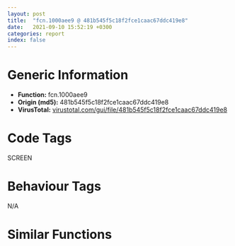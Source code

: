 ```yaml
---
layout: post
title:  "fcn.1000aee9 @ 481b545f5c18f2fce1caac67ddc419e8"
date:   2021-09-10 15:52:19 +0300
categories: report
index: false
---
```


# Generic Information
- **Function:** fcn.1000aee9
- **Origin (md5):** 481b545f5c18f2fce1caac67ddc419e8
- **VirusTotal:** [virustotal.com/gui/file/481b545f5c18f2fce1caac67ddc419e8][virustotal_ref]

# Code Tags
<span class="tag" id="SCREEN">SCREEN</span>


# Behaviour Tags
<span class="bhv-tag" id="na">N/A</span>

# Similar Functions
<script type="text/javascript" src="https://www.gstatic.com/charts/loader.js"></script>
<script type="text/javascript">

    google.charts.load('current', {'packages':['corechart']});
    google.charts.setOnLoadCallback(drawChart);

    function drawChart() {
    var data = new google.visualization.DataTable();
        data.addColumn('number', 'X');
        data.addColumn('number', 'Y');
        data.addColumn({type: 'string', role: 'tooltip', 'p': {'html': true}});
        data.addColumn({'type': 'string', 'role': 'style'});
        
        data.addRows([
    [-29.101537704467773, -5.970268249511719, '<b><a href="/report/fcn.1000aee9@481b545f5c18f2fce1caac67ddc419e8">fcn.1000aee9</a><br>@481b545f5c18f2fce1caac67ddc419e8</b><br>push ebp<br>mov ebp, esp<br>sub esp, 0x10<br>push esi<br>push edi<br>lea eax, [ebp+0xc]<br>push eax<br>push dword[ebp+8]<br>call dword[sym.imp.USER32.dll_ClientToScreen]<br>mov edi, dword[sym.imp.USER32.dll_GetWindow]<br>push 5<br>push dword[ebp+8]<br>jmp 0x1000af49<br>push esi<br>call dword[sym.imp.USER32.dll_GetDlgCtrlID]<br>test ax, ax<br>je 0x1000af46<br>push 0xfffffffffffffff0<br>push esi<br>call dword[sym.imp.USER32.dll_GetWindowLongW]<br>test eax, 0x10000000<br>je 0x1000af46<br>lea eax, [ebp-0x10]<br>push eax<br>push esi<br>call dword[sym.imp.USER32.dll_GetWindowRect]<br>push dword[ebp+0x10]<br>lea eax, [ebp-0x10]<br>push dword[ebp+0xc]<br>push eax<br>call dword[sym.imp.USER32.dll_PtInRect]<br>test eax, eax<br>jne 0x1000af57<br>push 2<br>push esi<br>call edi<br>mov esi, eax<br>test esi, esi<br>jne 0x1000af0b<br>pop edi<br>pop esi<br>leave <br>ret 0xc<br>mov eax, esi<br>jmp 0x1000af51<br><eoc> ', 'point { fill-color: #e0440e; }'],
[11.310806274414062, 39.74436950683594, '<b><a href="/report/fcn.00563f05@c60344b51fa39a329b92557d24ff7670">fcn.00563f05</a><br>@c60344b51fa39a329b92557d24ff7670</b><br>mov edi, edi<br>push ebp<br>mov ebp, esp<br>sub esp, 0x10<br>push esi<br>push edi<br>lea eax, [ebp+0xc]<br>push eax<br>push dword[ebp+8]<br>call dword[sym.imp.USER32.dll_ClientToScreen]<br>mov edi, dword[sym.imp.USER32.dll_GetWindow]<br>push 5<br>push dword[ebp+8]<br>jmp 0x563f69<br>push esi<br>call dword[sym.imp.USER32.dll_GetDlgCtrlID]<br>cmp eax, 0xffff<br>je 0x563f66<br>push 0xfffffffffffffff0<br>push esi<br>call dword[sym.imp.USER32.dll_GetWindowLongW]<br>test eax, 0x10000000<br>je 0x563f66<br>lea eax, [ebp-0x10]<br>push eax<br>push esi<br>call dword[sym.imp.USER32.dll_GetWindowRect]<br>push dword[ebp+0x10]<br>lea eax, [ebp-0x10]<br>push dword[ebp+0xc]<br>push eax<br>call dword[sym.imp.USER32.dll_PtInRect]<br>test eax, eax<br>jne 0x563f77<br>push 2<br>push esi<br>call edi<br>mov esi, eax<br>test esi, esi<br>jne 0x563f29<br>pop edi<br>pop esi<br>leave <br>ret 0xc<br>mov eax, esi<br>jmp 0x563f71<br><eoc> ', 'null'],
[-22.091779708862305, 28.5539608001709, '<b><a href="/report/fcn.0041fff1@59aef7c08025d70f84c85db2092fc99e">fcn.0041fff1</a><br>@59aef7c08025d70f84c85db2092fc99e</b><br>push ebp<br>mov ebp, esp<br>sub esp, 0x10<br>push esi<br>push edi<br>lea eax, [ebp+0xc]<br>push eax<br>push dword[ebp+8]<br>call dword[sym.imp.USER32.dll_ClientToScreen]<br>mov edi, dword[sym.imp.USER32.dll_GetWindow]<br>push 5<br>push dword[ebp+8]<br>jmp 0x420051<br>push esi<br>call dword[sym.imp.USER32.dll_GetDlgCtrlID]<br>test ax, ax<br>je 0x42004e<br>push 0xfffffffffffffff0<br>push esi<br>call dword[sym.imp.USER32.dll_GetWindowLongA]<br>test eax, 0x10000000<br>je 0x42004e<br>lea eax, [ebp-0x10]<br>push eax<br>push esi<br>call dword[sym.imp.USER32.dll_GetWindowRect]<br>push dword[ebp+0x10]<br>lea eax, [ebp-0x10]<br>push dword[ebp+0xc]<br>push eax<br>call dword[sym.imp.USER32.dll_PtInRect]<br>test eax, eax<br>jne 0x42005f<br>push 2<br>push esi<br>call edi<br>mov esi, eax<br>test esi, esi<br>jne 0x420013<br>pop edi<br>pop esi<br>leave <br>ret 0xc<br>mov eax, esi<br>jmp 0x420059<br><eoc> ', 'null'],
[4.303664684295654, 5.223961353302002, '<b><a href="/report/fcn.0040d6bc@a2475448bf4050c1583e1970984a4d00">fcn.0040d6bc</a><br>@a2475448bf4050c1583e1970984a4d00</b><br>push ebp<br>mov ebp, esp<br>sub esp, 0x10<br>push esi<br>lea eax, [ebp+0xc]<br>push edi<br>push eax<br>push dword[ebp+8]<br>call dword[sym.imp.USER32.dll_ClientToScreen]<br>mov edi, dword[sym.imp.USER32.dll_GetWindow]<br>push 5<br>push dword[ebp+8]<br>call edi<br>mov esi, eax<br>test esi, esi<br>je 0x40d729<br>push esi<br>call dword[sym.imp.USER32.dll_GetDlgCtrlID]<br>cmp ax, 0xffff<br>je 0x40d720<br>push 0xfffffffffffffff0<br>push esi<br>call dword[sym.imp.USER32.dll_GetWindowLongA]<br>test eax, 0x10000000<br>je 0x40d720<br>lea eax, [ebp-0x10]<br>push eax<br>push esi<br>call dword[sym.imp.USER32.dll_GetWindowRect]<br>push dword[ebp+0x10]<br>lea eax, [ebp-0x10]<br>push dword[ebp+0xc]<br>push eax<br>call dword[sym.imp.USER32.dll_PtInRect]<br>test eax, eax<br>jne 0x40d725<br>push 2<br>push esi<br>jmp 0x40d6dc<br>mov eax, esi<br>jmp 0x40d72b<br>xor eax, eax<br>pop edi<br>pop esi<br>leave <br>ret 0xc<br><eoc> ', 'null'],
[-48.48255157470703, 51.883296966552734, '<b><a href="/report/fcn.0040ba90@d4e56c7d970c209a3a2b3c4b4cc5e586">fcn.0040ba90</a><br>@d4e56c7d970c209a3a2b3c4b4cc5e586</b><br>push ebp<br>mov ebp, esp<br>sub esp, 0x10<br>push esi<br>lea eax, [ebp+0xc]<br>push edi<br>push eax<br>push dword[ebp+8]<br>call dword[sym.imp.USER32.dll_ClientToScreen]<br>mov edi, dword[sym.imp.USER32.dll_GetWindow]<br>push 5<br>push dword[ebp+8]<br>call edi<br>mov esi, eax<br>test esi, esi<br>je 0x40bafd<br>push esi<br>call dword[sym.imp.USER32.dll_GetDlgCtrlID]<br>cmp ax, 0xffff<br>je 0x40baf4<br>push 0xfffffffffffffff0<br>push esi<br>call dword[sym.imp.USER32.dll_GetWindowLongA]<br>test eax, 0x10000000<br>je 0x40baf4<br>lea eax, [ebp-0x10]<br>push eax<br>push esi<br>call dword[sym.imp.USER32.dll_GetWindowRect]<br>push dword[ebp+0x10]<br>lea eax, [ebp-0x10]<br>push dword[ebp+0xc]<br>push eax<br>call dword[sym.imp.USER32.dll_PtInRect]<br>test eax, eax<br>jne 0x40baf9<br>push 2<br>push esi<br>jmp 0x40bab0<br>mov eax, esi<br>jmp 0x40baff<br>xor eax, eax<br>pop edi<br>pop esi<br>leave <br>ret 0xc<br><eoc> ', 'null'],
[-15.08194637298584, 63.07619857788086, '<b><a href="/report/fcn.004bb2ab@3e981d1767f44f5fe2446a49ffe52f4e">fcn.004bb2ab</a><br>@3e981d1767f44f5fe2446a49ffe52f4e</b><br>push ebp<br>mov ebp, esp<br>sub esp, 0x10<br>push esi<br>lea eax, [ebp+0xc]<br>push edi<br>push eax<br>push dword[ebp+8]<br>call dword[sym.imp.USER32.dll_ClientToScreen]<br>mov edi, dword[sym.imp.USER32.dll_GetWindow]<br>push 5<br>push dword[ebp+8]<br>call edi<br>mov esi, eax<br>test esi, esi<br>je 0x4bb318<br>push esi<br>call dword[sym.imp.USER32.dll_GetDlgCtrlID]<br>cmp ax, 0xffff<br>je 0x4bb30f<br>push 0xfffffffffffffff0<br>push esi<br>call dword[sym.imp.USER32.dll_GetWindowLongA]<br>test eax, 0x10000000<br>je 0x4bb30f<br>lea eax, [ebp-0x10]<br>push eax<br>push esi<br>call dword[sym.imp.USER32.dll_GetWindowRect]<br>push dword[ebp+0x10]<br>lea eax, [ebp-0x10]<br>push dword[ebp+0xc]<br>push eax<br>call dword[sym.imp.USER32.dll_PtInRect]<br>test eax, eax<br>jne 0x4bb314<br>push 2<br>push esi<br>jmp 0x4bb2cb<br>mov eax, esi<br>jmp 0x4bb31a<br>xor eax, eax<br>pop edi<br>pop esi<br>leave <br>ret 0xc<br><eoc> ', 'null'],
[-55.492286682128906, 17.35978126525879, '<b><a href="/report/fcn.0042b23d@7b00dd8f2abf54a73bfb09681334ff78">fcn.0042b23d</a><br>@7b00dd8f2abf54a73bfb09681334ff78</b><br>push ebp<br>mov ebp, esp<br>sub esp, 0x10<br>push esi<br>push edi<br>lea eax, [ebp+0xc]<br>push eax<br>push dword[ebp+8]<br>call dword[sym.imp.USER32.dll_ClientToScreen]<br>mov edi, dword[sym.imp.USER32.dll_GetWindow]<br>push 5<br>push dword[ebp+8]<br>jmp 0x42b29d<br>push esi<br>call dword[sym.imp.USER32.dll_GetDlgCtrlID]<br>test ax, ax<br>je 0x42b29a<br>push 0xfffffffffffffff0<br>push esi<br>call dword[sym.imp.USER32.dll_GetWindowLongA]<br>test eax, 0x10000000<br>je 0x42b29a<br>lea eax, [ebp-0x10]<br>push eax<br>push esi<br>call dword[sym.imp.USER32.dll_GetWindowRect]<br>push dword[ebp+0x10]<br>lea eax, [ebp-0x10]<br>push dword[ebp+0xc]<br>push eax<br>call dword[sym.imp.USER32.dll_PtInRect]<br>test eax, eax<br>jne 0x42b2ab<br>push 2<br>push esi<br>call edi<br>mov esi, eax<br>test esi, esi<br>jne 0x42b25f<br>pop edi<br>pop esi<br>leave <br>ret 0xc<br>mov eax, esi<br>jmp 0x42b2a5<br><eoc> ', 'null'],

        ]);

    var options = {
        title: 'Similarity Plot',
        legend: 'none',
        colors: ['#dedbd9', '#e6693e', '#ec8f6e', '#f3b49f', '#f6c7b6'],
        tooltip: {isHtml: true, trigger: 'both'},
        explorer: {
        actions: ["dragToZoom", "rightClickToReset"],
        },
        chartArea: {
        width: '80%',
        height: '80%'
        },
        width: '100%',
        height: '100%'
    };

    var chart = new google.visualization.ScatterChart(document.getElementById('chart_div'));

    chart.draw(data, options);
    }
    
</script>


<div id="chart_div" style="width: 100%px; height: 100%;"></div>

# Disassembled Code
{% highlight nasm %}

push ebp
mov ebp, esp
sub esp, 0x10
push esi
push edi
lea eax, [ebp+0xc]
push eax
push dword[ebp+8]
call dword[sym.imp.USER32.dll_ClientToScreen]
mov edi, dword[sym.imp.USER32.dll_GetWindow]
push 5
push dword[ebp+8]
jmp 0x1000af49
push esi
call dword[sym.imp.USER32.dll_GetDlgCtrlID]
test ax, ax
je 0x1000af46
push 0xfffffffffffffff0
push esi
call dword[sym.imp.USER32.dll_GetWindowLongW]
test eax, 0x10000000
je 0x1000af46
lea eax, [ebp-0x10]
push eax
push esi
call dword[sym.imp.USER32.dll_GetWindowRect]
push dword[ebp+0x10]
lea eax, [ebp-0x10]
push dword[ebp+0xc]
push eax
call dword[sym.imp.USER32.dll_PtInRect]
test eax, eax
jne 0x1000af57
push 2
push esi
call edi
mov esi, eax
test esi, esi
jne 0x1000af0b
pop edi
pop esi
leave
ret 0xc
mov eax, esi
jmp 0x1000af51

{% endhighlight %}

[virustotal_ref]: https://www.virustotal.com/gui/file/481b545f5c18f2fce1caac67ddc419e8